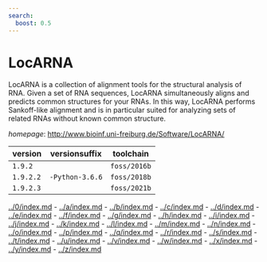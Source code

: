 ```yaml
---
search:
  boost: 0.5
---
```

# LocARNA

LocARNA is a collection of alignment tools for the structural analysis of RNA.  Given a set of RNA sequences, LocARNA simultaneously aligns and predicts common structures for  your RNAs. In this way, LocARNA performs Sankoff-like alignment and is in particular suited for  analyzing sets of related RNAs without known common structure.

*homepage*: <http://www.bioinf.uni-freiburg.de/Software/LocARNA/>

version | versionsuffix | toolchain
--------|---------------|----------
``1.9.2`` |  | ``foss/2016b``
``1.9.2.2`` | ``-Python-3.6.6`` | ``foss/2018b``
``1.9.2.3`` |  | ``foss/2021b``

[../0/index.md](0) - [../a/index.md](a) - [../b/index.md](b) - [../c/index.md](c) - [../d/index.md](d) - [../e/index.md](e) - [../f/index.md](f) - [../g/index.md](g) - [../h/index.md](h) - [../i/index.md](i) - [../j/index.md](j) - [../k/index.md](k) - [../l/index.md](l) - [../m/index.md](m) - [../n/index.md](n) - [../o/index.md](o) - [../p/index.md](p) - [../q/index.md](q) - [../r/index.md](r) - [../s/index.md](s) - [../t/index.md](t) - [../u/index.md](u) - [../v/index.md](v) - [../w/index.md](w) - [../x/index.md](x) - [../y/index.md](y) - [../z/index.md](z)

